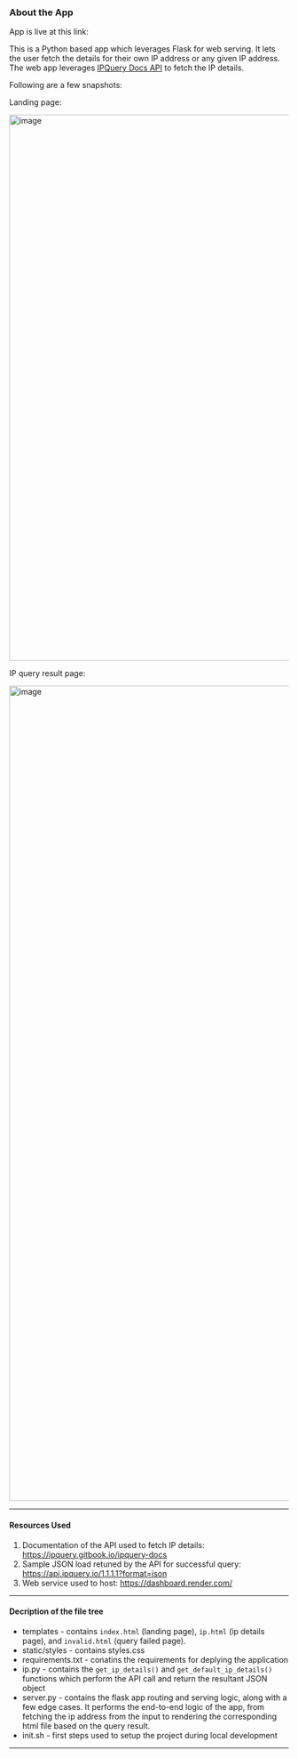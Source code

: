 ### About the App

App is live at this link: 

This is a Python based app which leverages Flask for web serving. It lets the user fetch the details for their own IP address or any given IP address. The web app leverages [IPQuery Docs API](https://ipquery.gitbook.io/ipquery-docs) to fetch the IP details. 

Following are a few snapshots:

Landing page:

<img width="982" alt="image" src="https://github.com/user-attachments/assets/29fdb97c-d4a2-4123-b46c-8db9d380a022" />

IP query result page:

<img width="1466" alt="image" src="https://github.com/user-attachments/assets/7fd75572-24fa-4d11-b8c6-cd33c91a2319" />


***

#### Resources Used 
1. Documentation of the API used to fetch IP details: https://ipquery.gitbook.io/ipquery-docs
2. Sample JSON load retuned by the API for successful query: https://api.ipquery.io/1.1.1.1?format=json
3. Web service used to host: https://dashboard.render.com/

 
*** 

#### Decription of the file tree

* templates - contains `index.html` (landing page), `ip.html` (ip details page), and `invalid.html` (query failed page). 
* static/styles - contains styles.css
* requirements.txt - conatins the requirements for deplying the application
* ip.py - contains the `get_ip_details()` and `get_default_ip_details()` functions which perform the API call and return the resultant JSON object
* server.py - contains the flask app routing and serving logic, along with a few edge cases. It performs the end-to-end logic of the app, from fetching the ip address from the input to rendering the corresponding html file based on the query result.
* init.sh - first steps used to setup the project during local development

*** 
